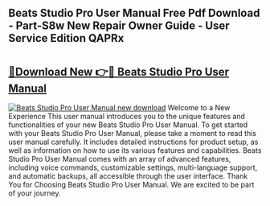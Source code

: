 ## Beats Studio Pro User Manual Free Pdf Download - Part-S8w New Repair Owner Guide - User Service Edition QAPRx

# <h2><a href="http://bc22489.oget.top/?id=Beats+Studio+Pro+User+Manual">🔗Download New 👉🔴 Beats Studio Pro User Manual</a></h2>

[![Beats Studio Pro User Manual new download](https://i.imgur.com/5g1atiW.png)](http://bc22489.oget.top/?id=Beats+Studio+Pro+User+Manual)
Welcome to a New Experience This user manual introduces you to the unique features and functionalities of your new Beats Studio Pro User Manual. To get started with your Beats Studio Pro User Manual, please take a moment to read this user manual carefully. It includes detailed instructions for product setup, as well as information on how to use its various features and capabilities. Beats Studio Pro User Manual comes with an array of advanced features, including voice commands, customizable settings, multi-language support, and automatic backups, all accessible through the user interface. Thank You for Choosing Beats Studio Pro User Manual. We are excited to be part of your journey.
